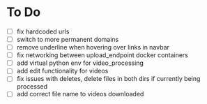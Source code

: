 # To Do

- [ ] fix hardcoded urls
- [ ] switch to more permanent domains
- [ ] remove underline when hovering over links in navbar
- [ ] fix networking between upload_endpoint docker containers
- [ ] add virtual python env for video_processing
- [ ] add edit functionality for videos
- [ ] fix issues with deletes, delete files in both dirs if currently being processed
- [ ] add correct file name to videos downloaded
